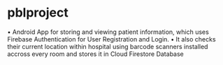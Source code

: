 # pblproject

• Android App for storing and viewing patient information, which uses Firebase Authentication for User
Registration and Login.
• It also checks their current location within hospital using barcode scanners installed accross every room and
stores it in Cloud Firestore Database

